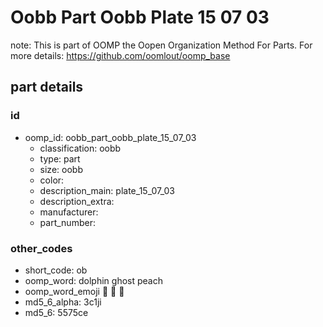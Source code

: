 # Oobb Part Oobb Plate 15 07 03  

note: This is part of OOMP the Oopen Organization Method For Parts. For more details: https://github.com/oomlout/oomp_base

##  part details





### id
* oomp_id: oobb_part_oobb_plate_15_07_03
  * classification: oobb
  * type: part
  * size: oobb
  * color: 
  * description_main: plate_15_07_03
  * description_extra: 
  * manufacturer: 
  * part_number: 

### other_codes
* short_code: ob
* oomp_word: dolphin ghost peach
* oomp_word_emoji :dolphin: :ghost: :peach:
* md5_6_alpha: 3c1ji
* md5_6: 5575ce